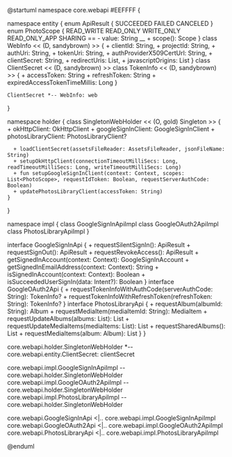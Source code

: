 @startuml
namespace core.webapi #EEFFFF {

  namespace entity {
    enum ApiResult {
      SUCCEEDED
      FAILED
      CANCELED
    }
    enum PhotoScope {
      READ_WRITE
      READ_ONLY
      WRITE_ONLY
      READ_ONLY_APP
      SHARING
      ==
      - value: String
      __
      + scope(): Scope
    }
    class WebInfo << (D, sandybrown) >> {
      + clientId: String,
      + projectId: String,
      + authUri: String,
      + tokenUri: String,
      + authProviderX509CertUrl: String,
      + clientSecret: String,
      + redirectUris: List<String>,
      + javascriptOrigins: List<String>
    }
    class ClientSecret << (D, sandybrown) >>
    class TokenInfo << (D, sandybrown) >> {
      + accessToken: String
      + refreshToken: String
      + expiredAccessTokenTimeMillis: Long
    }

    ClientSecret *-- WebInfo: web
  }

  namespace holder {
    class SingletonWebHolder << (O, gold) Singleton >> {
      + okHttpClient: OkHttpClient
      + googleSignInClient: GoogleSignInClient
      + photosLibraryClient: PhotosLibraryClient?

      + loadClientSecret(assetsFileReader: AssetsFileReader, jsonFileName: String)
      + setupOkHttpClient(connectionTimeoutMilliSecs: Long, readTimeoutMilliSecs: Long, writeTimeoutMilliSecs: Long)
      + fun setupGoogleSignInClient(context: Context, scopes: List<PhotoScope>, requestIdToken: Boolean, requestServerAuthCode: Boolean)
      + updatePhotosLibraryClient(accessToken: String)
    }
  }

  namespace impl {
    class GoogleSignInApiImpl
    class GoogleOAuth2ApiImpl
    class PhotosLibraryApiImpl
  }

  interface GoogleSignInApi {
    + requestSilentSignIn(): ApiResult
    + requestSignOut(): ApiResult
    + requestRevokeAccess(): ApiResult
    + getSignedInAccount(context: Context): GoogleSignInAccount
    + getSignedInEmailAddress(context: Context): String
    + isSignedInAccount(context: Context): Boolean
    + isSucceededUserSignIn(data: Intent?): Boolean
  }
  interface GoogleOAuth2Api {
    + requestTokenInfoWithAuthCode(serverAuthCode: String): TokenInfo?
    + requestTokenInfoWithRefreshToken(refreshToken: String): TokenInfo?
  }
  interface PhotosLibraryApi {
    + requestAlbum(albumId: String): Album
    + requestMediaItem(mediaItemId: String): MediaItem
    + requestUpdateAlbums(albums: List<Album>): List<Album>
    + requestUpdateMediaItems(mediaItems: List<MediaItem>): List<MediaItem>
    + requestSharedAlbums(): List<Album>
    + requestMediaItems(album: Album): List<MediaItem>
  }
}

core.webapi.holder.SingletonWebHolder *-- core.webapi.entity.ClientSecret: clientSecret

core.webapi.impl.GoogleSignInApiImpl -- core.webapi.holder.SingletonWebHolder
core.webapi.impl.GoogleOAuth2ApiImpl -- core.webapi.holder.SingletonWebHolder
core.webapi.impl.PhotosLibraryApiImpl -- core.webapi.holder.SingletonWebHolder

core.webapi.GoogleSignInApi <|.. core.webapi.impl.GoogleSignInApiImpl
core.webapi.GoogleOAuth2Api <|.. core.webapi.impl.GoogleOAuth2ApiImpl
core.webapi.PhotosLibraryApi <|.. core.webapi.impl.PhotosLibraryApiImpl

@enduml
